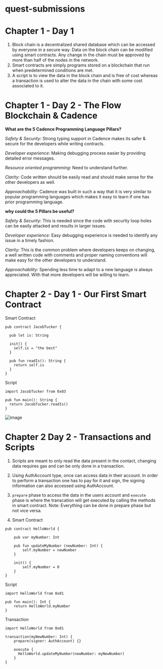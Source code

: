 # quest-submissions

# Chapter 1 - Day 1

1. Block chain is a decentralized shared database which can be accessed by everyone in a secure way. Data on the block chain can be modified using smart contracts. Any change in the chain must be approved by more than half of the nodes in the network.
2. Smart contracts are simply programs stored on a blockchain that run when predetermined conditions are met. 
3. A script is to view the data in the block chain and is free of cost whereas a transaction is used to alter the data in the chain with some cost associated to it.

# Chapter 1 - Day 2 - The Flow Blockchain & Cadence
**What are the 5 Cadence Programming Language Pillars?**    

*Safety & Security:* Strong typing support in Cadence makes its safer & secure for the developers while writing contracts.

*Developer experience:* Making debugging process easier by providing detailed error messages.

*Resource oriented programming:* Need to understand further.

*Clarity:* Code written should be easily read and should make sense for the other developers as well.

*Approachability:* Cadence was built in such a way that it is very similar to popular programming languages which makes it easy to learn if one has prior programming language.

**why could the 5 Pillars be useful?**

*Safety & Security:* This is needed since the code with security loop holes can be easily attacked and results in larger issues.

*Developer experience:* Easy debugging experience is needed to identify any issue in a timely fashion.

*Clarity:* This is the common problem where developers keeps on changing, a well written code with comments and proper naming conventions will make easy for the other developers to understand.

*Approachability:* Spending less time to adapt to a new language is always appreciated. With that more developers will be willing to learn.

# Chapter 2 - Day 1 - Our First Smart Contract

Smart Contract 
```
pub contract JacobTucker {
  
  pub let is: String

  init() {
    self.is = "the best"
  }  

  pub fun readIs(): String {
    return self.is
  }
}
```

Script
```
import JacobTucker from 0x03

pub fun main(): String {
  return JacobTucker.readIs()
}
```
![image](https://user-images.githubusercontent.com/12966342/173198095-eeee4d39-f6f5-48bb-8786-4a3314c1f496.png)

# Chapter 2 Day 2 - Transactions and Scripts

1. Scripts are meant to only read the data present in the contact, changing data requires gas and can be only done in a transaction.
2. Using AuthAccount type, once can access data in their account. In order to perform a transaction one has to pay for it and sign, the signing information can also accessed using AuthAccount.
3. ```prepare``` phase to access the data in the users account and ```execute``` phase is where the transcation will get executed by calling the methods in smart contract. Note: Everything can be done in prepare phase but not vice versa.

4. Smart Contract 
```
pub contract HelloWorld {

    pub var myNumber: Int

    pub fun updateMyNumber (newNumber: Int) {
        self.myNumber = newNumber
    }

    init() {
        self.myNumber = 0
    }
}
```

Script
```
import HelloWorld from 0x01

pub fun main(): Int {
    return HelloWorld.myNumber
}
```

Transaction
```
import HelloWorld from 0x01

transaction(myNewNumber: Int) {
    prepare(signer: AuthAccount) {}

    execute {
      HelloWorld.updateMyNumber(newNumber: myNewNumber)
    }
}
```
